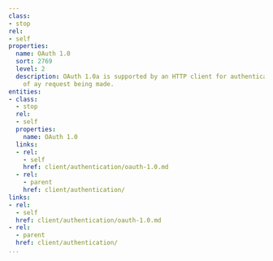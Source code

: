 ```yaml
---
class:
- stop
rel:
- self
properties:
  name: OAuth 1.0
  sort: 2769
  level: 2
  description: OAuth 1.0a is supported by an HTTP client for authentication as part
    of ay request being made.
entities:
- class:
  - stop
  rel:
  - self
  properties:
    name: OAuth 1.0
  links:
  - rel:
    - self
    href: client/authentication/oauth-1.0.md
  - rel:
    - parent
    href: client/authentication/
links:
- rel:
  - self
  href: client/authentication/oauth-1.0.md
- rel:
  - parent
  href: client/authentication/
...
```

